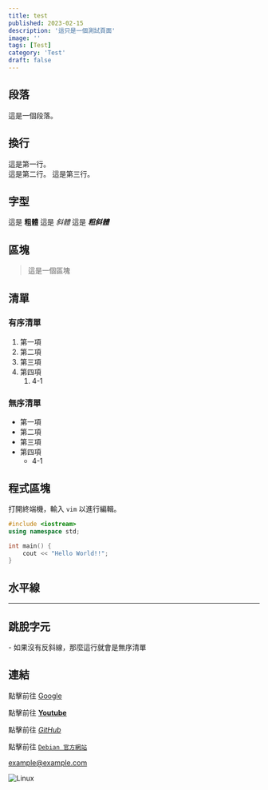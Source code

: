 ```yaml
---
title: test
published: 2023-02-15
description: '這只是一個測試頁面'
image: ''
tags: [Test]
category: 'Test'
draft: false 
---
```


## 段落

這是一個段落。

## 換行

這是第一行。  
這是第二行。
這是第三行。

## 字型

這是 **粗體**
這是 *斜體*
這是 ***粗斜體***

## 區塊

> 這是一個區塊

## 清單

### 有序清單

1. 第一項
2. 第二項
3. 第三項
4. 第四項
    1. 4-1

### 無序清單

- 第一項
- 第二項
- 第三項
- 第四項
    - 4-1

## 程式區塊

打開終端機，輸入 `vim` 以進行編輯。

```c++
#include <iostream>
using namespace std;

int main() {
    cout << "Hello World!!";
}
```

## 水平線

---

## 跳脫字元

\- 如果沒有反斜線，那麼這行就會是無序清單

## 連結

點擊前往 [Google](https://www.google.com "真的是 Google?")

點擊前往 **[Youtube](https://www.youtube.com)**

點擊前往 *[GitHub](https://github.com)*

點擊前往 [`Debian 官方網站`](https://www.debian.org/)

<example@example.com>

![Linux](https://upload.wikimedia.org/wikipedia/commons/thumb/3/35/Tux.svg/1200px-Tux.svg.png "Linux")